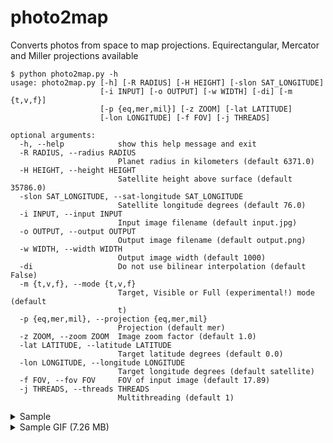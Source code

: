 # photo2map

Converts photos from space to map projections.
Equirectangular, Mercator and Miller projections available

```
$ python photo2map.py -h
usage: photo2map.py [-h] [-R RADIUS] [-H HEIGHT] [-slon SAT_LONGITUDE]
                    [-i INPUT] [-o OUTPUT] [-w WIDTH] [-di] [-m {t,v,f}]
                    [-p {eq,mer,mil}] [-z ZOOM] [-lat LATITUDE]
                    [-lon LONGITUDE] [-f FOV] [-j THREADS]

optional arguments:
  -h, --help            show this help message and exit
  -R RADIUS, --radius RADIUS
                        Planet radius in kilometers (default 6371.0)
  -H HEIGHT, --height HEIGHT
                        Satellite height above surface (default 35786.0)
  -slon SAT_LONGITUDE, --sat-longitude SAT_LONGITUDE
                        Satellite longitude degrees (default 76.0)
  -i INPUT, --input INPUT
                        Input image filename (default input.jpg)
  -o OUTPUT, --output OUTPUT
                        Output image filename (default output.png)
  -w WIDTH, --width WIDTH
                        Output image width (default 1000)
  -di                   Do not use bilinear interpolation (default False)
  -m {t,v,f}, --mode {t,v,f}
                        Target, Visible or Full (experimental!) mode (default
                        t)
  -p {eq,mer,mil}, --projection {eq,mer,mil}
                        Projection (default mer)
  -z ZOOM, --zoom ZOOM  Image zoom factor (default 1.0)
  -lat LATITUDE, --latitude LATITUDE
                        Target latitude degrees (default 0.0)
  -lon LONGITUDE, --longitude LONGITUDE
                        Target longitude degrees (default satellite)
  -f FOV, --fov FOV     FOV of input image (default 17.89)
  -j THREADS, --threads THREADS
                        Multithreading (default 1)
```

<details> 
  <summary>Sample</summary>
  
  Input:
  
  ![input image](https://habrastorage.org/web/a71/1c2/a46/a711c2a469434e3fbc4f61525d8baa64.jpg)
  
  Output:
  
  ![output image](https://habrastorage.org/web/666/dfa/2d6/666dfa2d6d264947bd970c24196ce672.jpg)
  
  Input:
  
  ![input image](https://hsto.org/web/9da/981/13d/9da98113dddc46deb502da2e5430a4cb.jpg)
  
  Output:
  
  ![output image](https://hsto.org/web/e4a/1d7/f21/e4a1d7f21f0041678bfad0806f247830.jpg)
  
</details>
<details> 
  <summary>Sample GIF (7.26 MB)</summary>
  ![animation](https://habrastorage.org/web/1ca/050/4f0/1ca0504f03044e59874e34dffc2f7f0e.gif)
</details>
